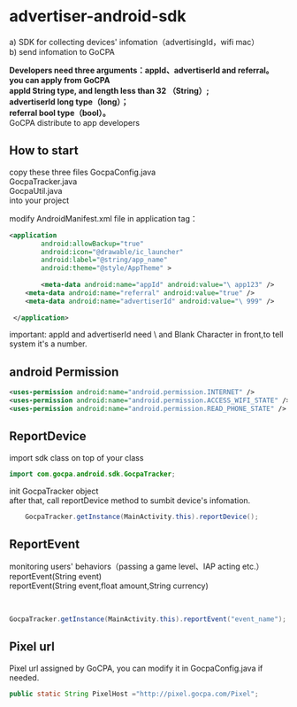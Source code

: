 advertiser-android-sdk
======================
a)	SDK for collecting devices' infomation（advertisingId，wifi mac）<br />
b)	send infomation to GoCPA<br />

**Developers need three arguments：appId、advertiserId and referral。 you can apply from GoCPA**<br />
**appId String type, and length less than 32 （String）;**<br />
**advertiserId long type（long）；**<br />
**referral bool type（bool）。**<br />
GoCPA distribute to app developers<br />

How to start
-----------------------------------  
copy these three files
GocpaConfig.java<br />
GocpaTracker.java<br />
GocpaUtil.java<br />
into your project<br />

modify AndroidManifest.xml file in application tag：
```xml
<application
        android:allowBackup="true"
        android:icon="@drawable/ic_launcher"
        android:label="@string/app_name"
        android:theme="@style/AppTheme" >
        
        <meta-data android:name="appId" android:value="\ app123" /> 
 	<meta-data android:name="referral" android:value="true" /> 
 	<meta-data android:name="advertiserId" android:value="\ 999" /> 
 	
 </application>
``` 		
important: appId and advertiserId need \ and Blank Character in front,to tell system it's a number.

android Permission
------------------------
```xml
<uses-permission android:name="android.permission.INTERNET" />
<uses-permission android:name="android.permission.ACCESS_WIFI_STATE" />
<uses-permission android:name="android.permission.READ_PHONE_STATE" />
``` 	

ReportDevice
-----------------------------------  
import sdk class on top of your class

```java
import com.gocpa.android.sdk.GocpaTracker;

```
init GocpaTracker object <br />
after that, call reportDevice method to sumbit device's infomation.
```java
    GocpaTracker.getInstance(MainActivity.this).reportDevice();

```

ReportEvent
----------------------------------- 
monitoring users' behaviors（passing a game level、IAP acting etc.）<br />
reportEvent(String event)<br />
reportEvent(String event,float amount,String currency)<br />
<br />
```java

GocpaTracker.getInstance(MainActivity.this).reportEvent("event_name");

```


Pixel url
------------------------------------
Pixel url assigned by GoCPA, you can modify it in GocpaConfig.java if needed.
```java
public static String PixelHost ="http://pixel.gocpa.com/Pixel";

```
